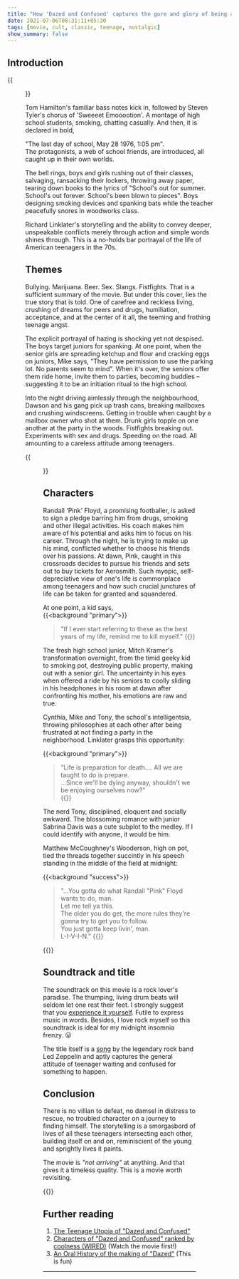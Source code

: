 ```yaml
---
title: "How 'Dazed and Confused' captures the gore and glory of being a teenager"
date: 2021-07-06T08:31:11+05:30
tags: [movie, cult, classic, teenage, nostalgic]
show_summary: false
---  
```



## Introduction  

{{<figure src="/dazed/wooderson-and-others.jpg" width="500px" caption="From left: Don, Wooderson, Pink and Mitchie in Dazed and Confused, 1993">}} 

Tom Hamilton's familiar bass notes kick in, followed by Steven Tyler's chorus of 'Sweeeet Emooootion'. A montage of high school students, smoking, chatting casually. And then, it is declared in bold,   

"The last day of school, May 28 1976, 1:05 pm".  
The protagonists, a web of school friends, are introduced, all caught up in their own worlds.

The bell rings, boys and girls rushing out of their classes, salvaging, ransacking their lockers, throwing away paper, tearing down books to the lyrics of "School's out for summer. School's out forever. School's been blown to pieces". Boys designing smoking devices and spanking bats while the teacher peacefully snores in woodworks class.  

Richard Linklater's storytelling and the ability to convey deeper, unspeakable conflicts merely through action and simple words shines through. This is a no-holds bar portrayal of the life of American teenagers in the 70s.   

## Themes  

Bullying. Marijuana. Beer. Sex. Slangs. Fistfights. That is a sufficient summary of the movie. But under this cover, lies the true story that is told. One of carefree and reckless living, crushing of dreams for peers and drugs, humiliation, acceptance, and at the center of it all, the teeming and frothing teenage angst.  

The explicit portrayal of hazing is shocking yet not despised. The boys target juniors for spanking. At one point, when the senior girls are spreading ketchup and flour and cracking eggs on juniors, Mike says, "They have permission to use the parking lot. No parents seem to mind". When it's over, the seniors offer them ride home, invite them to parties, becoming buddies &ndash; suggesting it to be an initiation ritual to the high school.    

Into the night driving aimlessly through the neighbourhood, Dawson and his gang pick up trash cans, breaking mailboxes and crushing windscreens. Getting in trouble when caught by a mailbox owner who shot at them. Drunk girls topple on one another at the party in the woods. Fistfights breaking out. Experiments with sex and drugs. Speeding on the road. All amounting to a careless attitude among teenagers.          
 
{{<figure src="/dazed/mitchie-and-sabrina.jpg" width="500px" caption="Mitchie and Sabrina exchange notes of their first night with their seniors. And I have a crush on Sabrina Davis 0_0">}}

## Characters  

Randall 'Pink' Floyd, a promising footballer, is asked to sign a pledge barring him from drugs, smoking and other illegal activities. His coach makes him aware of his potential and asks him to focus on his career. Through the night, he is trying to make up his mind, conflicted whether to choose his friends over his passions. At dawn, Pink, caught in this crossroads decides to pursue his friends and sets out to buy tickets for Aerosmith. Such myopic, self-depreciative view of one's life is commonplace among teenagers and how such crucial junctures of life can be taken for granted and squandered.  

At one point, a kid says,   
{{<background "primary">}}
> "If I ever start referring to these as the best years of my life, remind me to kill myself."
{{</background>}}

The fresh high school junior, Mitch Kramer's transformation overnight, from the timid geeky kid to smoking pot, destroying public property, making out with a senior girl. The uncertainty in his eyes when offered a ride by his seniors to coolly sliding in his headphones in his room at dawn after confronting his mother, his emotions are raw and true.   

Cynthia, Mike and Tony, the school's intelligentsia, throwing philosophies at each other after being frustrated at not finding a party in the neighborhood. Linklater grasps this opportunity:  

{{<background "primary">}}
> "Life is preparation for death.... All we are taught to do is prepare.  
...Since we'll be dying anyway, shouldn't we be enjoying ourselves now?"    
{{</background>}}   

The nerd Tony, disciplined, eloquent and socially awkward. The blossoming romance with junior Sabrina Davis was a cute subplot to the medley. If I could identify with anyone, it would be him.    

Matthew McCoughney's Wooderson, high on pot, tied the threads together succintly in his speech standing in the middle of the field at midnight: 

{{<background "success">}}
> "...You gotta do what Randall "Pink" Floyd wants to do, man.  
Let me tell ya this.   
The older you do get, the more rules they're gonna try to get you to follow.   
You just gotta keep livin', man.   
L-I-V-I-N."
{{</background>}}

{{<youtube id="kaHQlsRNr6s">}}

## Soundtrack and title     

The soundtrack on this movie is a rock lover's paradise. The thumping, living drum beats will seldom let one rest their feet. I strongly suggest that you [experience it yourself][0]. Futile to express music in words. Besides, I love rock myself so this soundtrack is ideal for my midnight insomnia frenzy. :stuck_out_tongue:    

The title itself is a [song][1] by the legendary rock band Led Zeppelin and aptly captures the general attitude of teenager waiting and confused for something to happen.   

## Conclusion  

There is no villian to defeat, no damsel in distress to rescue, no troubled character on a journey to finding himself. The storytelling is a smorgasbord of lives of all these teenagers intersecting each other, building itself on and on, reminiscient of the young and sprightly lives it paints.  

The movie is _"not arriving"_ at anything. And that gives it a timeless quality. This is a movie worth revisiting.  

{{<youtube id="6cOTEhBigHs">}}

## Further reading   

1. [The Teenage Utopia of "Dazed and Confused"][2]
2. [Characters of "Dazed and Confused" ranked by coolness (WIRED)][3] (Watch the movie first!)    
3. [An Oral History of the making of "Dazed"][4] (This is fun)  
---


[0]: https://open.spotify.com/playlist/6vBhr02ZjJGHZQQKWCKjfC?si=6USitHTSSUK-WtNr-m523w&utm_source=copy-link&dl_branch=1&nd=1  
[1]: https://www.youtube.com/watch?v=w772GXG5LnE
[2]: https://thedissolve.com/features/movie-of-the-week/457-keynote-the-teenage-utopia-of-dazed-and-confused-i/
[3]: https://www.wired.com/2016/04/every-dazed-confused-character-ranked-coolness/
[4]: https://www.theringer.com/movies/2020/11/17/21570583/dazed-and-confused-alright-alright-alright-richard-linklater
[5]: https://www.youtube.com/watch?v=kaHQlsRNr6s
[6]: https://www.youtube.com/watch?v=6cOTEhBigHs